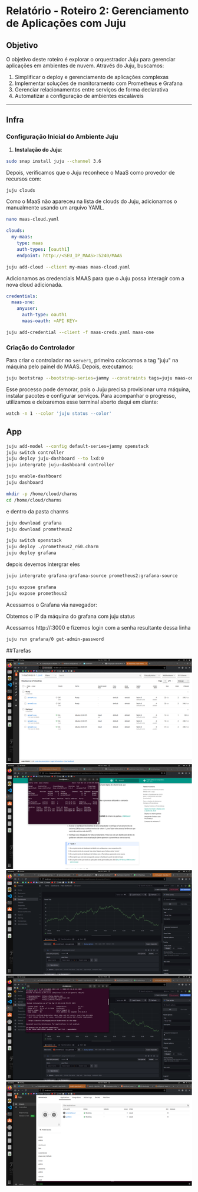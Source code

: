 # Relatório - Roteiro 2: Gerenciamento de Aplicações com Juju

## Objetivo
O objetivo deste roteiro é explorar o orquestrador Juju para gerenciar aplicações em ambientes de nuvem. Através do Juju, buscamos:

1. Simplificar o deploy e gerenciamento de aplicações complexas  
2. Implementar soluções de monitoramento com Prometheus e Grafana  
3. Gerenciar relacionamentos entre serviços de forma declarativa  
4. Automatizar a configuração de ambientes escaláveis  

---

## Infra

### Configuração Inicial do Ambiente Juju

1. **Instalação do Juju**:
```bash
sudo snap install juju --channel 3.6
```
Depois, verificamos que o Juju reconhece o MaaS como provedor de recursos com:
```bash
juju clouds
```

Como o MaaS não apareceu na lista de clouds do Juju, adicionamos o manualmente usando um arquivo YAML.

```bash
nano maas-cloud.yaml
```
```yaml
clouds:
  my-maas:
    type: maas
    auth-types: [oauth1]
    endpoint: http://<SEU_IP_MAAS>:5240/MAAS
```
```bash
juju add-cloud --client my-maas maas-cloud.yaml
```

Adicionamos as credenciais MAAS para que o Juju possa interagir com a nova cloud adicionada.
```yaml
credentials:
  maas-one:
    anyuser:
      auth-type: oauth1
      maas-oauth: <API KEY>

```
```bash
juju add-credential --client -f maas-creds.yaml maas-one
```

### Criação do Controlador

Para criar o controlador no `server1`, primeiro colocamos a tag "juju" na máquina pelo painel do MAAS. Depois, executamos:

```bash
juju bootstrap --bootstrap-series=jammy --constraints tags=juju maas-one maas-controller

```

Esse processo pode demorar, pois o Juju precisa provisionar uma máquina, instalar pacotes e configurar serviços. Para acompanhar o progresso, utilizamos e deixaremos esse terminal aberto daqui em diante:

```bash
watch -n 1 --color 'juju status --color'
```

## App

```bash
juju add-model --config default-series=jammy openstack
juju switch controller
juju deploy juju-dashboard --to lxd:0
juju intergrate juju-dashboard controller
```


```bash
juju enable-dashboard
juju dashboard
```

```bash
mkdir -p /home/cloud/charms
cd /home/cloud/charms
```
e dentro da pasta charms

```bash
juju download grafana
juju download prometheus2
```

```bash
juju switch openstack
juju deploy ./prometheus2_r60.charm
juju deploy grafana

```
depois devemos intergrar eles
```bash
juju intergrate grafana:grafana-source prometheus2:grafana-source
```

```bash
juju expose grafana
juju expose prometheus2
```

Acessamos o Grafana via navegador:

Obtemos o IP da máquina do grafana com juju status

Acessamos http://<IP>:3000 e fizemos login com a senha resultante dessa linha

```bash
juju run grafana/0 get-admin-password
```

##Tarefas

![t1.1](T1.png)
![t1.2](T2.png)
![t1.3](T3.png)
![t1.4](T4.png)
![t1.5](T5.png)
